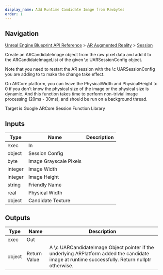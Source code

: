 ```yaml
---
display_name: Add Runtime Candidate Image from Rawbytes
order: 1
---
```

## Navigation

[Unreal Engine Blueprint API Reference](https://dev.epicgames.com/documentation/en-us/unreal-engine/BlueprintAPI) > [AR Augmented Reality](https://dev.epicgames.com/documentation/en-us/unreal-engine/BlueprintAPI/ARAugmentedReality) > [Session](https://dev.epicgames.com/documentation/en-us/unreal-engine/BlueprintAPI/ARAugmentedReality/Session)

Create an ARCandidateImage object from the raw pixel data and add it to the ARCandidateImageList of the given \\c UARSessionConfig object.

Note that you need to restart the AR session with the \\c UARSessionConfig you are adding to to make the change take effect.

On ARCore platform, you can leave the PhysicalWidth and PhysicalHeight to 0 if you don't know the physical size of the image or
the physical size is dynamic. And this function takes time to perform non-trivial image processing (20ms - 30ms),
and should be run on a background thread.

Target is Google ARCore Session Function Library

## Inputs

| Type | Name | Description |
| --- | --- | --- |
| exec | In |  |
| object | Session Config |  |
| byte | Image Grayscale Pixels |  |
| integer | Image Width |  |
| integer | Image Height |  |
| string | Friendly Name |  |
| real | Physical Width |  |
| object | Candidate Texture |  |

## Outputs

| Type | Name | Description |
| --- | --- | --- |
| exec | Out |  |
| object | Return Value | A \\c UARCandidateImage Object pointer if the underlying ARPlatform added the candidate image at runtime successfully. Return nullptr otherwise. |
